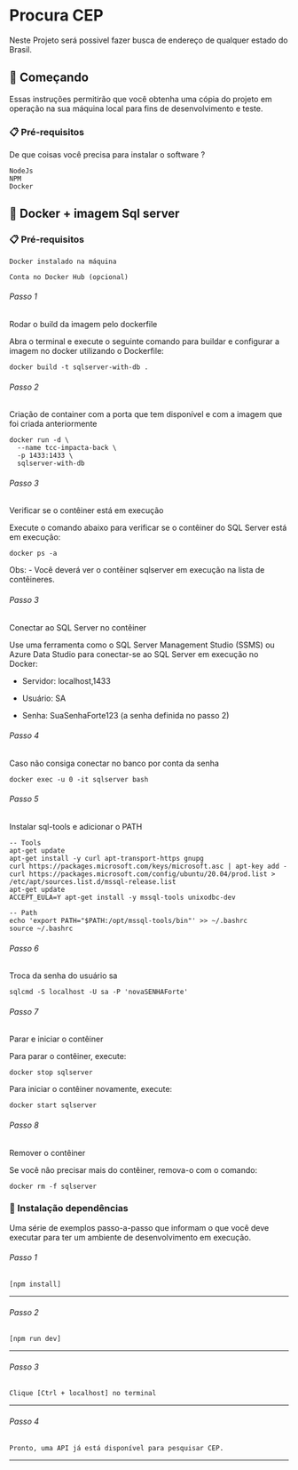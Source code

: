 # Procura CEP

Neste Projeto será possivel fazer busca de endereço de qualquer estado do Brasil.

## 🚀 Começando

Essas instruções permitirão que você obtenha uma cópia do projeto em operação na sua máquina local para fins de desenvolvimento e teste.


### 📋 Pré-requisitos

De que coisas você precisa para instalar o software ?

```
NodeJs
NPM
Docker
```

## 🚀 Docker + imagem Sql server

### 📋 Pré-requisitos

```
Docker instalado na máquina

Conta no Docker Hub (opcional)
```
###### Passo 1

Rodar o build da imagem pelo dockerfile

Abra o terminal e execute o seguinte comando para buildar e configurar a imagem no docker utilizando o Dockerfile:
```
docker build -t sqlserver-with-db .
```
###### Passo 2
Criação de container com a porta que tem disponível e com a imagem que foi criada anteriormente
```
docker run -d \
  --name tcc-impacta-back \
  -p 1433:1433 \
  sqlserver-with-db
```

###### Passo 3
Verificar se o contêiner está em execução

Execute o comando abaixo para verificar se o contêiner do SQL Server está em execução:

```
docker ps -a
```
Obs: - Você deverá ver o contêiner sqlserver em execução na lista de contêineres.


###### Passo 3
Conectar ao SQL Server no contêiner

Use uma ferramenta como o SQL Server Management Studio (SSMS) ou Azure Data Studio para conectar-se ao SQL Server em execução no Docker:

- Servidor: localhost,1433

- Usuário: SA

- Senha: SuaSenhaForte123 (a senha definida no passo 2)

###### Passo 4
Caso não consiga conectar no banco por conta da senha

```
docker exec -u 0 -it sqlserver bash
```

###### Passo 5
Instalar sql-tools e adicionar o PATH
```
-- Tools
apt-get update
apt-get install -y curl apt-transport-https gnupg
curl https://packages.microsoft.com/keys/microsoft.asc | apt-key add -
curl https://packages.microsoft.com/config/ubuntu/20.04/prod.list > /etc/apt/sources.list.d/mssql-release.list
apt-get update
ACCEPT_EULA=Y apt-get install -y mssql-tools unixodbc-dev

-- Path
echo 'export PATH="$PATH:/opt/mssql-tools/bin"' >> ~/.bashrc
source ~/.bashrc
```
###### Passo 6
Troca da senha do usuário sa
```
sqlcmd -S localhost -U sa -P 'novaSENHAForte'
```

###### Passo 7
Parar e iniciar o contêiner

Para parar o contêiner, execute:

```
docker stop sqlserver
```

Para iniciar o contêiner novamente, execute:

```
docker start sqlserver
```
###### Passo 8
Remover o contêiner

Se você não precisar mais do contêiner, remova-o com o comando:

```
docker rm -f sqlserver
```

### 🔧 Instalação dependências

Uma série de exemplos passo-a-passo que informam o que você deve executar para ter um ambiente de desenvolvimento em execução.

###### Passo 1
```
[npm install]
```
---
###### Passo 2
```
[npm run dev]
```
---
###### Passo 3
```
Clique [Ctrl + localhost] no terminal
```
---
###### Passo 4
```
Pronto, uma API já está disponível para pesquisar CEP.
```
---
